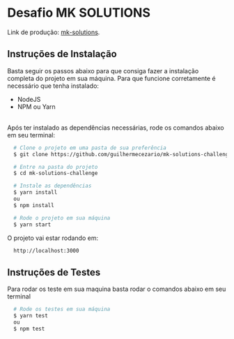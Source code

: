 # Desafio MK SOLUTIONS

Link de produção: [mk-solutions](https://mk-solutions.guilhermecezario.dev).

## Instruções de Instalação
Basta seguir os passos abaixo para que consiga fazer a instalação completa do projeto em sua máquina.
Para que funcione corretamente é necessário que tenha instalado:
- NodeJS
- NPM ou Yarn
<br>
Após ter instalado as dependências necessárias, rode os comandos abaixo em seu terminal:

```bash
  # Clone o projeto em uma pasta de sua preferência
  $ git clone https://github.com/guilhermecezario/mk-solutions-challenge

  # Entre na pasta do projeto
  $ cd mk-solutions-challenge

  # Instale as dependências
  $ yarn install
  ou 
  $ npm install

  # Rode o projeto em sua máquina
  $ yarn start
```

O projeto vai estar rodando em:
```bash
  http://localhost:3000
```

## Instruções de Testes
Para rodar os teste em sua maquina basta rodar o comandos abaixo em seu terminal

```bash
  # Rode os testes em sua máquina
  $ yarn test
  ou
  $ npm test
```